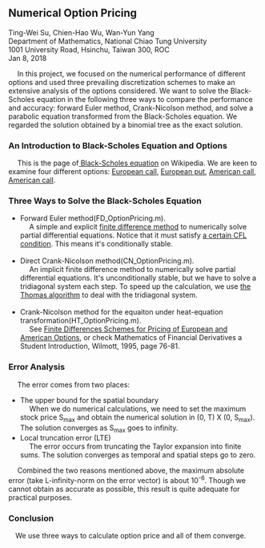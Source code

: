 ## Numerical Option Pricing

Ting-Wei Su, Chien-Hao Wu, Wan-Yun Yang <br>
Department of Mathematics, National Chiao Tung University <br>
1001 University Road, Hsinchu, Taiwan 300, ROC <br>
Jan 8, 2018 <br>

&emsp; In this project, we focused on the numerical performance of different options and used three prevailing discretization schemes to make an extensive analysis of the options considered. We want to solve the Black-Scholes equation in the following three ways to compare the performance and accuracy: forward Euler method, Crank-Nicolson method, and solve a parabolic equation transformed from the Black-Scholes equation. We regarded the solution obtained by a binomial tree as the exact solution.

### An Introduction to Black-Scholes Equation and Options
&emsp; This is the page of<a href="https://en.wikipedia.org/wiki/Black%E2%80%93Scholes_equation" title="Title">
Black-Scholes equation</a> on Wikipedia. 
We are keen to examine four different options: <a href="https://www.investopedia.com/terms/e/europeanoption.asp" title="Title">
European call</a>, <a href="https://www.investopedia.com/terms/e/europeanoption.asp" title="Title">
European put</a>, <a href="https://www.investopedia.com/terms/a/americanoption.asp" title="Title">
American call</a>, <a href="https://www.investopedia.com/terms/a/americanoption.asp" title="Title">
American call</a>. 

### Three Ways to Solve the Black-Scholes Equation
* Forward Euler method(FD_OptionPricing.m). <br>
&emsp; A simple and explicit <a href="https://en.wikipedia.org/wiki/Finite_difference" title="Title">
 finite difference method</a> to numerically solve partial differential equations. Notice that it must satisfy <a href="https://en.wikipedia.org/wiki/Courant%E2%80%93Friedrichs%E2%80%93Lewy_condition" title="Title">
a certain CFL condition</a>. This means it's conditionally stable. <br> <br>
* Direct Crank-Nicolson method(CN_OptionPricing.m). <br>
&emsp; An implicit finite difference method to numerically solve partial differential equations. It's unconditionally stable, but we have to solve a tridiagonal system each step. To speed up the calculation, we use <a href="https://en.wikipedia.org/wiki/Tridiagonal_matrix_algorithm" title="Title">the Thomas algorithm</a> to deal with the tridiagonal system. <br> <br>
* Crank-Nicolson method for the equaiton under heat-equation transformation(HT_OptionPricing.m). <br>
&emsp; See <a href="https://fenix.tecnico.ulisboa.pt/downloadFile/395139424085/Extended%20Abstract.pdf" title="Title">Finite Differences Schemes for Pricing of European and American Options</a>, or check Mathematics of Financial Derivatives a Student Introduction, Wilmott, 1995, page 76-81.

### Error Analysis
&emsp; The error comes from two places:
* The upper bound for the spatial boundary <br>
&emsp; When we do numerical calculations, we need to set the maximum stock price S<sub>max</sub> and obtain the numerical solution in (0, T) X (0, S<sub>max</sub>). The solution converges as S<sub>max</sub> goes to infinity.
* Local truncation error (LTE) <br>
&emsp; The error occurs from truncating the Taylor expansion into finite sums. The solution converges as temporal and spatial steps go to zero.

&emsp; Combined the two reasons mentioned above, the maximum absolute error (take L-infinity-norm on the error vector) is about 10<sup>-6</sup>. Though we cannot obtain as accurate as possible, this result is quite adequate for practical purposes.

### Conclusion
&emsp;We use three ways to calculate option price and all of them converge. 
